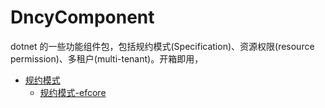 # DncyComponent
dotnet 的一些功能组件包，包括规约模式(Specification)、资源权限(resource permission)、多租户(multi-tenant)。开箱即用，

 - [规约模式](https://github.com/pluto-arch/DncyComponent/blob/509adfb94f057894dc07b0bd41eb666b35ca8877/Dncy.Specifications/README.md)
    - [规约模式-efcore](https://github.com/pluto-arch/DncyComponent/blob/509adfb94f057894dc07b0bd41eb666b35ca8877/Dncy.Specifications.EntityFrameworkCore/README.md)
